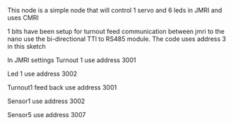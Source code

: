 This node is  a simple node that will control 1 servo and 6 leds in JMRI and uses CMRI

1 bits have been setup for turnout feed
communication between jmri to the nano  use the bi-directional TTl to RS485 module.
The code uses address 3 in this sketch

In JMRI settings
Turnout 1 use address 3001

Led 1 use address 3002

Turnout1 feed back use address 3001

Sensor1 use address 3002

Sensor5 use address 3007
